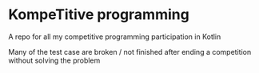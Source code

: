 # KompeTitive programming

A repo for all my competitive programming participation in Kotlin

Many of the test case are broken / not finished after ending a competition without solving the problem 